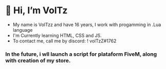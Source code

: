 # 👋 Hi, I’m VolTz

+ My name is VolTzz and have 16 years, I work with progamming in .Lua language 
+ I'm Currently learning HTML, CSS and JS.
+ To contact me, call me by discord: ! volTzZ#1762



### In the future, i wll launch a script for plataform FiveM, along with creation of my store.
